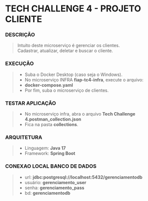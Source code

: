 # TECH CHALLENGE 4 - PROJETO CLIENTE

### DESCRIÇÃO
> Intuito deste microserviço é gerenciar os clientes.
> <br> Cadastrar, atualizar, deletar e buscar o cliente.

### EXECUÇÃO
> - Suba o Docker Desktop (caso seja o Windows).
> - No microserviço INFRA **fiap-tc4-infra**, execute o arquivo:
> - **docker-compose.yaml**
> - Por fim, suba o microserviço de clientes.

### TESTAR APLICAÇÃO
> - No microserviço infra, abra o arquivo **Tech Challenge 4.postman_collection.json**
> - Fica na pasta **collections**.

### ARQUITETURA
> - Linguagem: **Java 17**
> - Framework: **Spring Boot**

### CONEXAO LOCAL BANCO DE DADOS
> - url: **jdbc:postgresql://localhost:5432/gerenciamentodb**
> - usuário: **gerenciamento_user**
> - senha: **gerenciamento_pass**
> - bd: **gerenciamentodb**

